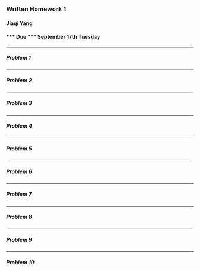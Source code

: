### Written Homework 1 
#### Jiaqi Yang 
#### *** Due *** September 17th Tuesday

---
##### Problem 1

---
##### Problem 2
 

---
##### Problem 3
 
 
---
##### Problem 4
 
 
---
##### Problem 5
 
 
---
##### Problem 6
 
 
---
##### Problem 7
 
 
---
##### Problem 8
 
 
---
##### Problem 9
 
 
---
##### Problem 10
 
 
